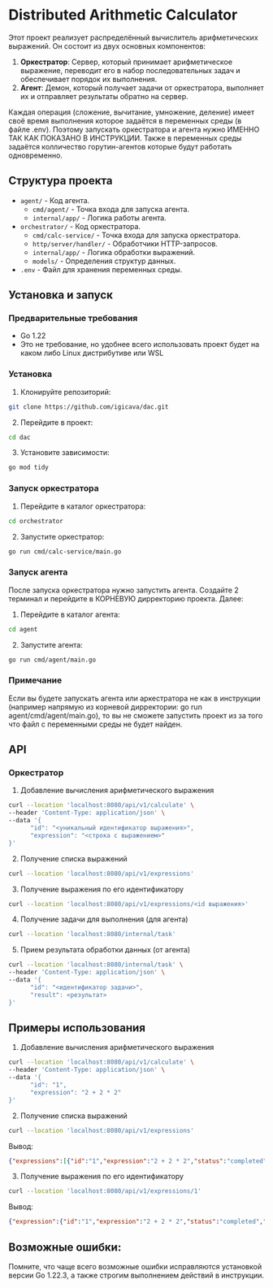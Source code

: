 # Distributed Arithmetic Calculator

Этот проект реализует распределённый вычислитель арифметических выражений. Он состоит из двух основных компонентов:

1. **Оркестратор**: Сервер, который принимает арифметическое выражение, переводит его в набор последовательных задач и обеспечивает порядок их выполнения.
2. **Агент**: Демон, который получает задачи от оркестратора, выполняет их и отправляет результаты обратно на сервер.

Каждая операция (сложение, вычитание, умножение, деление) имеет своё время выполнения которое задаётся в переменных среды (в файле .env). Поэтому запускать оркестратора и агента нужно ИМЕННО ТАК КАК ПОКАЗАНО В ИНСТРУКЦИИ. Также в переменных среды задаётся колличество горутин-агентов которые будут работать одновременно.

## Структура проекта

- `agent/` - Код агента.
  - `cmd/agent/` - Точка входа для запуска агента.
  - `internal/app/` - Логика работы агента.
- `orchestrator/` - Код оркестратора.
  - `cmd/calc-service/` - Точка входа для запуска оркестратора.
  - `http/server/handler/` - Обработчики HTTP-запросов.
  - `internal/app/` - Логика обработки выражений.
  - `models/` - Определения структур данных.
- `.env` - Файл для хранения переменных среды.

## Установка и запуск

### Предварительные требования

- Go 1.22
- Это не требование, но удобнее всего использовать проект будет на каком либо Linux дистрибутиве или WSL

### Установка

1. Клонируйте репозиторий:
```sh
git clone https://github.com/igicava/dac.git
```

2. Перейдите в проект:
```sh
cd dac
```

3. Установите зависимости:
```sh
go mod tidy
```

### Запуск оркестратора
1. Перейдите в каталог оркестратора:

```sh
cd orchestrator
```
2. Запустите оркестратор:

```sh
go run cmd/calc-service/main.go
```

### Запуск агента
После запуска оркестратора нужно запустить агента. Создайте 2 терминал и перейдите в КОРНЕВУЮ дирректорию проекта. Далее:
1. Перейдите в каталог агента:
```sh
cd agent
```

2. Запустите агента:
```sh
go run cmd/agent/main.go
```

### Примечание
Если вы будете запускать агента или аркестратора не как в инструкции (например напрямую из корневой дирректории: go run agent/cmd/agent/main.go), то вы не сможете запустить проект из за того что файл с переменными среды не будет найден.

## API
### Оркестратор
1. Добавление вычисления арифметического выражения
```sh
curl --location 'localhost:8080/api/v1/calculate' \
--header 'Content-Type: application/json' \
--data '{
      "id": "<уникальный идентификатор выражения>",
      "expression": "<строка с выражением>"
}'
```

2. Получение списка выражений
```sh
curl --location 'localhost:8080/api/v1/expressions'
```

3. Получение выражения по его идентификатору
```sh
curl --location 'localhost:8080/api/v1/expressions/<id выражения>'
```

4. Получение задачи для выполнения (для агента)
```sh
curl --location 'localhost:8080/internal/task'
```

5. Прием результата обработки данных (от агента)
```sh
curl --location 'localhost:8080/internal/task' \
--header 'Content-Type: application/json' \
--data '{
      "id": "<идентификатор задачи>",
      "result": <результат>
}'
```

## Примеры использования 
1. Добавление вычисления арифметического выражения
```sh
curl --location 'localhost:8080/api/v1/calculate' \
--header 'Content-Type: application/json' \
--data '{
      "id": "1",
      "expression": "2 + 2 * 2"
}'
```

2. Получение списка выражений
```sh
curl --location 'localhost:8080/api/v1/expressions'
```
Вывод:
```json
{"expressions":[{"id":"1","expression":"2 + 2 * 2","status":"completed","result":6}]}
```

3. Получение выражения по его идентификатору
```sh
curl --location 'localhost:8080/api/v1/expressions/1'
```
Вывод:
```json
{"expression":{"id":"1","expression":"2 + 2 * 2","status":"completed","result":6}}
```

## Возможные ошибки:

Помните, что чаще всего возможные ошибки исправляются установкой версии Go 1.22.3, а также строгим выполнением действий в инструкции.
